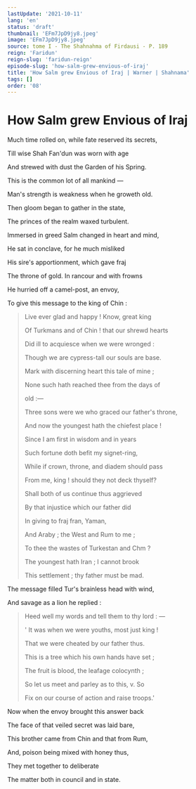 ```yaml
---
lastUpdate: '2021-10-11'
lang: 'en'
status: 'draft'
thumbnail: 'EFm7JpD9jy8.jpeg'
image: 'EFm7JpD9jy8.jpeg'
source: tome I - The Shahnahma of Firdausi - P. 189
reign: 'Faridun'
reign-slug: 'faridun-reign'
episode-slug: 'how-salm-grew-envious-of-iraj'
title: 'How Salm grew Envious of Iraj | Warner | Shahnama'
tags: []
order: '08'
---
```


<!-- LTeX: language=en -->

# How Salm grew Envious of Iraj

Much time rolled on, while fate reserved its secrets,

Till wise Shah Fan'dun was worn with age

And strewed with dust the Garden of his Spring.

This is the common lot of all mankind —

Man's strength is weakness when he groweth old.

Then gloom began to gather in the state,

The princes of the realm waxed turbulent.

Immersed in greed Salm changed in heart and mind,

He sat in conclave, for he much misliked

His sire's apportionment, which gave fraj

The throne of gold. In rancour and with frowns

He hurried off a camel-post, an envoy,

To give this message to the king of Chin :

> Live ever glad and happy ! Know, great king
>
> Of Turkmans and of Chin ! that our shrewd hearts
>
> Did ill to acquiesce when we were wronged :
>
> Though we are cypress-tall our souls are base.
>
> Mark with discerning heart this tale of mine ;
>
> None such hath reached thee from the days of
>
> old :—
>
> Three sons were we who graced our father's throne,
>
> And now the youngest hath the chiefest place !
>
> Since I am first in wisdom and in years
>
> Such fortune doth befit my signet-ring,
>
> While if crown, throne, and diadem should pass
>
> From me, king ! should they not deck thyself?
>
> Shall both of us continue thus aggrieved
>
> By that injustice which our father did
>
> In giving to fraj fran, Yaman,
>
> And Araby ; the West and Rum to me ;
>
> To thee the wastes of Turkestan and Chm ?
>
> The youngest hath Iran ; I cannot brook
>
> This settlement ; thy father must be mad.

The message filled Tur's brainless head with wind,

And savage as a lion he replied :

> Heed well my words and tell them to thy lord : —
>
> ' It was when we were youths, most just king !
>
> That we were cheated by our father thus.
>
> This is a tree which his own hands have set ;
>
> The fruit is blood, the leafage colocynth ;
>
> So let us meet and parley as to this, v. So
>
> Fix on our course of action and raise troops.'

Now when the envoy brought this answer back

The face of that veiled secret was laid bare,

This brother came from Chin and that from Rum,

And, poison being mixed with honey thus,

They met together to deliberate

The matter both in council and in state.
